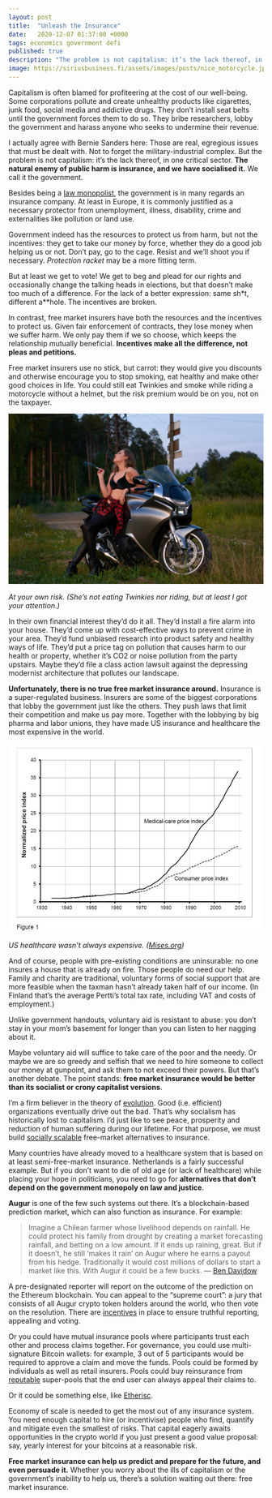 ```yaml
---
layout: post
title:  "Unleash the Insurance"
date:   2020-12-07 01:37:00 +0000
tags: economics government defi
published: true
description: "The problem is not capitalism: it’s the lack thereof, in one critical sector."
image: https://siriusbusiness.fi/assets/images/posts/nice_motorcycle.jpg
---
```


Capitalism is often blamed for profiteering at the cost of our well-being. Some corporations pollute and create unhealthy products like cigarettes, junk food, social media and addictive drugs. They don’t install seat belts until the government forces them to do so. They bribe researchers, lobby the government and harass anyone who seeks to undermine their revenue.

I actually agree with Bernie Sanders here: Those are real, egregious issues that must be dealt with. Not to forget the military-industrial complex. But the problem is not capitalism: it’s the lack thereof, in one critical sector. **The natural enemy of public harm is insurance, and we have socialised it.** We call it the government.

Besides being a [law monopolist](https://siriusbusiness.fi/law-is-better-without-monopoly), the government is in many regards an insurance company. At least in Europe, it is commonly justified as a necessary protector from unemployment, illness, disability, crime and externalities like pollution or land use.

Government indeed has the resources to protect us from harm, but not the incentives: they get to take our money by force, whether they do a good job helping us or not. Don’t pay, go to the cage. Resist and we’ll shoot you if necessary. *Protection racket* may be a more fitting term.

But at least we get to vote! We get to beg and plead for our rights and occasionally change the talking heads in elections, but that doesn’t make too much of a difference. For the lack of a better expression: same sh*t, different a\**hole. The incentives are broken.

In contrast, free market insurers have both the resources and the incentives to protect us. Given fair enforcement of contracts, they lose money when we suffer harm. We only pay them if we so choose, which keeps the relationship mutually beneficial. **Incentives make all the difference, not pleas and petitions.**

Free market insurers use no stick, but carrot: they would give you discounts and otherwise encourage you to stop smoking, eat healthy and make other good choices in life. You could still eat Twinkies and smoke while riding a motorcycle without a helmet, but the risk premium would be on you, not on the taxpayer.

![Nice motorcycle](/assets/images/posts/nice_motorcycle.jpg)

*At your own risk. (She’s not eating Twinkies nor riding, but at least I got your attention.)*

In their own financial interest they’d do it all. They’d install a fire alarm into your house. They’d come up with cost-effective ways to prevent crime in your area. They’d fund unbiased research into product safety and healthy ways of life. They’d put a price tag on pollution that causes harm to our health or property, whether it’s CO2 or noise pollution from the party upstairs. Maybe they’d file a class action lawsuit against the depressing modernist architecture that pollutes our landscape.

**Unfortunately, there is no true free market insurance around.** Insurance is a super-regulated business. Insurers are some of the biggest corporations that lobby the government just like the others. They push laws that limit their competition and make us pay more. Together with the lobbying by big pharma and labor unions, they have made US insurance and healthcare the most expensive in the world.

![Nice motorcycle](/assets/images/posts/healthcare_price_us.png)

*US healthcare wasn’t always expensive. ([Mises.org](https://mises.org/wire/how-government-regulations-made-healthcare-so-expensive))*

And of course, people with pre-existing conditions are uninsurable: no one insures a house that is already on fire. Those people do need our help. Family and charity are traditional, voluntary forms of social support that are more feasible when the taxman hasn’t already taken half of our income. (In Finland that’s the average Pertti’s total tax rate, including VAT and costs of employment.)

Unlike government handouts, voluntary aid is resistant to abuse: you don’t stay in your mom’s basement for longer than you can listen to her nagging about it.

Maybe voluntary aid will suffice to take care of the poor and the needy. Or maybe we are so greedy and selfish that we need to hire someone to collect our money at gunpoint, and ask them to not exceed their powers. But that’s another debate. The point stands: **free market insurance would be better than its socialist or crony capitalist versions**.

I’m a firm believer in the theory of [evolution](https://siriusbusiness.fi/fill-the-earth). Good (i.e. efficient) organizations eventually drive out the bad. That’s why socialism has historically lost to capitalism. I’d just like to see peace, prosperity and reduction of human suffering during our lifetime. For that purpose, we must build [socially scalable](http://unenumerated.blogspot.com/2017/02/money-blockchains-and-social-scalability.html) free-market alternatives to insurance.

Many countries have already moved to a healthcare system that is based on at least semi-free-market insurance. Netherlands is a fairly successful example. But if you don’t want to die of old age (or lack of healthcare) while placing your hope in politicians, you need to go for **alternatives that don’t depend on the government monopoly on law and justice**.

**Augur** is one of the few such systems out there. It’s a blockchain-based prediction market, which can also function as insurance. For example:

> Imagine a Chilean farmer whose livelihood depends on rainfall. He could protect his family from drought by creating a market forecasting rainfall, and betting on a low amount. If it ends up raining, great. But if it doesn’t, he still ‘makes it rain’ on Augur where he earns a payout from his hedge. Traditionally it would cost millions of dollars to start a market like this. With Augur it could be a few bucks. — [Ben Davidow](https://medium.com/sunrise-over-the-merkle-trees/the-three-powers-of-augur-7e5aa476d0c5)

A pre-designated reporter will report on the outcome of the prediction on the Ethereum blockchain. You can appeal to the “supreme court”: a jury that consists of all Augur crypto token holders around the world, who then vote on the resolution. There are [incentives](https://augur.net/blog/v2-resolution/) in place to ensure truthful reporting, appealing and voting.

Or you could have mutual insurance pools where participants trust each other and process claims together. For governance, you could use multi-signature Bitcoin wallets: for example, 3 out of 5 participants would be required to approve a claim and move the funds. Pools could be formed by individuals as well as retail insurers. Pools could buy reinsurance from [reputable](https://siriusbusiness.fi/learning-to-trust-strangers) super-pools that the end user can always appeal their claims to.

Or it could be something else, like [Etherisc](https://etherisc.com/).

Economy of scale is needed to get the most out of any insurance system. You need enough capital to hire (or incentivise) people who find, quantify and mitigate even the smallest of risks. That capital eagerly awaits opportunities in the crypto world if you just present a good value proposal: say, yearly interest for your bitcoins at a reasonable risk.

**Free market insurance can help us predict and prepare for the future, and even persuade it.** Whether you worry about the ills of capitalism or the government’s inability to help us, there’s a solution waiting out there: free market insurance.

